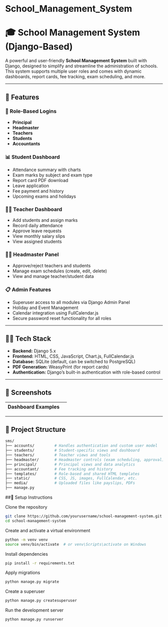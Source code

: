# School_Management_System
# 🎓 School Management System (Django-Based)

A powerful and user-friendly **School Management System** built with Django, designed to simplify and streamline the administration of schools. This system supports multiple user roles and comes with dynamic dashboards, report cards, fee tracking, exam scheduling, and more.

---

## 🚀 Features

### 🔐 Role-Based Logins
- **Principal**
- **Headmaster**
- **Teachers**
- **Students**
- **Accountants**

### 📊 Student Dashboard
- Attendance summary with charts
- Exam marks by subject and exam type
- Report card PDF download
- Leave application
- Fee payment and history
- Upcoming exams and holidays

### 👨‍🏫 Teacher Dashboard
- Add students and assign marks
- Record daily attendance
- Approve leave requests
- View monthly salary slips
- View assigned students

### 👨‍💼 Headmaster Panel
- Approve/reject teachers and students
- Manage exam schedules (create, edit, delete)
- View and manage teacher/student data

### 📋 Admin Features
- Superuser access to all modules via Django Admin Panel
- Holiday and Event Management
- Calendar integration using FullCalendar.js
- Secure password reset functionality for all roles

---

## 🧑‍💻 Tech Stack

- **Backend:** Django 5.x
- **Frontend:** HTML, CSS, JavaScript, Chart.js, FullCalendar.js
- **Database:** SQLite (default, can be switched to PostgreSQL)
- **PDF Generation:** WeasyPrint (for report cards)
- **Authentication:** Django’s built-in authentication with role-based control

---

## 📸 Screenshots

| Dashboard Examples | |
|--------------------|--|


---

## 📂 Project Structure

```bash
sms/
├── accounts/         # Handles authentication and custom user model
├── students/         # Student-specific views and dashboard
├── teachers/         # Teacher views and tools
├── headmaster/       # Headmaster controls (exam scheduling, approval)
├── principal/        # Principal views and data analytics
├── accountant/       # Fee tracking and history
├── templates/        # Role-based and shared HTML templates
├── static/           # CSS, JS, images, FullCalendar, etc.
├── media/            # Uploaded files like payslips, PDFs
├── manage.py

```

##🔧 Setup Instructions

Clone the repository
```bash
git clone https://github.com/yourusername/school-management-system.git
cd school-management-system
```

Create and activate a virtual environment
```bash
python -m venv venv
source venv/bin/activate  # or venv\Scripts\activate on Windows
```

Install dependencies
```bash
pip install -r requirements.txt
```

Apply migrations
```bash
python manage.py migrate
```

Create a superuser
```bash
python manage.py createsuperuser
```

Run the development server
```bash
python manage.py runserver
```
